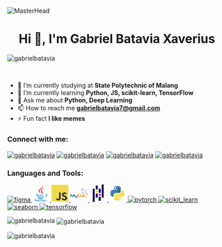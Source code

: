 ![MasterHead](https://indusuni.ac.in/uploads/blogs/iite/Understanding%20the%20Hype%20Around%20Machine%20Learning.gif)

<h1 align="center">Hi 👋, I'm Gabriel Batavia Xaverius</h1>

<p align="left"> <img src="https://komarev.com/ghpvc/?username=gabrielbatavia&label=Profile%20views&color=0e75b6&style=flat" alt="gabrielbatavia" /> </p>

<p align="left"> <a href="https://twitter.com/" target="blank"><img src="https://img.shields.io/twitter/follow/?logo=twitter&style=for-the-badge" alt="" /></a> </p>

- 🔭 I’m currently studying at **State Polytechnic of Malang**
- 🌱 I’m currently learning **Python, JS, scikit-learn, TensorFlow**
- 💬 Ask me about **Python, Deep Learning**
- 📫 How to reach me **gabrielbatavia7@gmail.com**
- ⚡ Fun fact **I like memes**

<h3 align="left">Connect with me:</h3>
<p align="left">
<a href="https://kaggle.com/gabrielbatavia" target="blank"><img align="center" src="https://raw.githubusercontent.com/rahuldkjain/github-profile-readme-generator/master/src/images/icons/Social/kaggle.svg" alt="gabrielbatavia" height="30" width="40" /></a>
<a href="https://fb.com/gabriel.gamer.7" target="blank"><img align="center" src="https://raw.githubusercontent.com/rahuldkjain/github-profile-readme-generator/master/src/images/icons/Social/facebook.svg" alt="gabrielbatavia" height="30" width="40" /></a>
<a href="https://instagram.com/gabrielbatavia" target="blank"><img align="center" src="https://raw.githubusercontent.com/rahuldkjain/github-profile-readme-generator/master/src/images/icons/Social/instagram.svg" alt="gabrielbatavia" height="30" width="40" /></a>
<a href="https://www.youtube.com/@gabrielbatavia" target="blank"><img align="center" src="https://raw.githubusercontent.com/rahuldkjain/github-profile-readme-generator/master/src/images/icons/Social/youtube.svg" alt="gabrielbatavia" height="30" width="40" /></a>
</p>

<h3 align="left">Languages and Tools:</h3>
<p align="left">
<a href="https://www.figma.com/" target="_blank" rel="noreferrer"> <img src="https://www.vectorlogo.zone/logos/figma/figma-icon.svg" alt="figma" width="40" height="40"/> </a> <a href="https://www.java.com" target="_blank" rel="noreferrer"> <img src="https://raw.githubusercontent.com/devicons/devicon/master/icons/java/java-original.svg" alt="java" width="40" height="40"/> </a> <a href="https://developer.mozilla.org/en-US/docs/Web/JavaScript" target="_blank" rel="noreferrer"> <img src="https://raw.githubusercontent.com/devicons/devicon/master/icons/javascript/javascript-original.svg" alt="javascript" width="40" height="40"/> </a> <a href="https://www.mysql.com/" target="_blank" rel="noreferrer"> <img src="https://raw.githubusercontent.com/devicons/devicon/master/icons/mysql/mysql-original-wordmark.svg" alt="mysql" width="40" height="40"/> </a> <a href="https://pandas.pydata.org/" target="_blank" rel="noreferrer"> <img src="https://raw.githubusercontent.com/devicons/devicon/2ae2a900d2f041da66e950e4d48052658d850630/icons/pandas/pandas-original.svg" alt="pandas" width="40" height="40"/> </a> <a href="https://www.python.org" target="_blank" rel="noreferrer"> <img src="https://raw.githubusercontent.com/devicons/devicon/master/icons/python/python-original.svg" alt="python" width="40" height="40"/> </a> <a href="https://pytorch.org/" target="_blank" rel="noreferrer"> <img src="https://www.vectorlogo.zone/logos/pytorch/pytorch-icon.svg" alt="pytorch" width="40" height="40"/> </a> <a href="https://scikit-learn.org/" target="_blank" rel="noreferrer"> <img src="https://upload.wikimedia.org/wikipedia/commons/0/05/Scikit_learn_logo_small.svg" alt="scikit_learn" width="40" height="40"/> </a> <a href="https://seaborn.pydata.org/" target="_blank" rel="noreferrer"> <img src="https://seaborn.pydata.org/_images/logo-mark-lightbg.svg" alt="seaborn" width="40" height="40"/> </a> <a href="https://www.tensorflow.org" target="_blank" rel="noreferrer"> <img src="https://www.vectorlogo.zone/logos/tensorflow/tensorflow-icon.svg" alt="tensorflow" width="40" width="40" height="40"/></a>
</p>

<p><img align="left" src="https://github-readme-stats.vercel.app/api/top-langs?username=gabrielbatavia&show_icons=true&locale=en&layout=compact" alt="gabrielbatavia" /></p>

<p>&nbsp;<img align="center" src="https://github-readme-stats.vercel.app/api?username=gabrielbatavia&show_icons=true&locale=en" alt="gabrielbatavia" /></p>

<p><img align="center" src="https://github-readme-streak-stats.herokuapp.com/?user=gabrielbatavia&" alt="gabrielbatavia" /></p>
